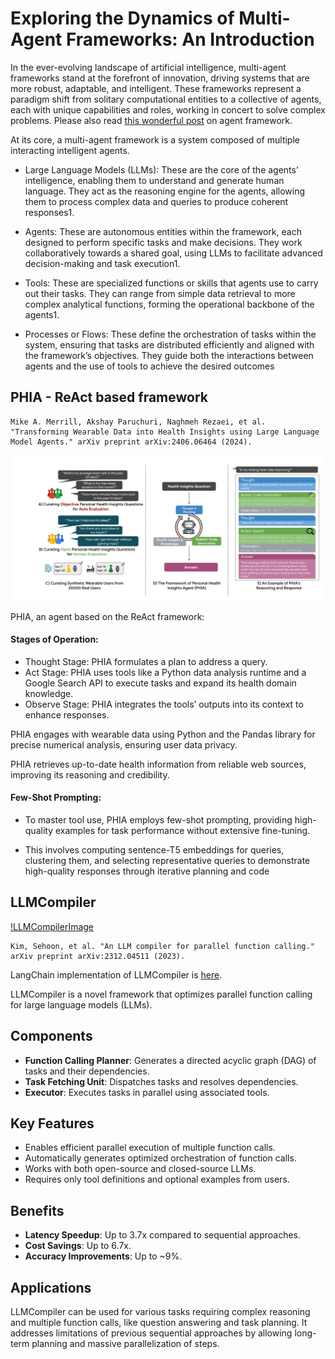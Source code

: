 # Exploring the Dynamics of Multi-Agent Frameworks: An Introduction

In the ever-evolving landscape of artificial intelligence, multi-agent frameworks stand at the forefront of innovation, driving systems that are more robust, adaptable, and intelligent. These frameworks represent a paradigm shift from solitary computational entities to a collective of agents, each with unique capabilities and roles, working in concert to solve complex problems. Please also read [this wonderful post](https://lilianweng.github.io/posts/2023-06-23-agent/) on agent framework. 

At its core, a multi-agent framework is a system composed of multiple interacting intelligent agents. 

- Large Language Models (LLMs): These are the core of the agents’ intelligence, enabling them to understand and generate human language. They act as the reasoning engine for the agents, allowing them to process complex data and queries to produce coherent responses1.

- Agents: These are autonomous entities within the framework, each designed to perform specific tasks and make decisions. They work collaboratively towards a shared goal, using LLMs to facilitate advanced decision-making and task execution1.

- Tools: These are specialized functions or skills that agents use to carry out their tasks. They can range from simple data retrieval to more complex analytical functions, forming the operational backbone of the agents1.

- Processes or Flows: These define the orchestration of tasks within the system, ensuring that tasks are distributed efficiently and aligned with the framework’s objectives. They guide both the interactions between agents and the use of tools to achieve the desired outcomes

## PHIA - ReAct based framework
```
Mike A. Merrill, Akshay Paruchuri, Naghmeh Rezaei, et al. "Transforming Wearable Data into Health Insights using Large Language Model Agents." arXiv preprint arXiv:2406.06464 (2024).
```
![phia](/images/rlhf/IMG_4231.png)

PHIA, an agent based on the ReAct framework:
#### Stages of Operation:
- Thought Stage: PHIA formulates a plan to address a query.
- Act Stage: PHIA uses tools like a Python data analysis runtime and a Google Search API to execute tasks and expand its health domain knowledge.
- Observe Stage: PHIA integrates the tools’ outputs into its context to enhance responses.

PHIA engages with wearable data using Python and the Pandas library for precise numerical analysis, ensuring user data privacy.

PHIA retrieves up-to-date health information from reliable web sources, improving its reasoning and credibility.

#### Few-Shot Prompting:
- To master tool use, PHIA employs few-shot prompting, providing high-quality examples for task performance without extensive fine-tuning.

- This involves computing sentence-T5 embeddings for queries, clustering them, and selecting representative queries to demonstrate high-quality responses through iterative planning and code

## LLMCompiler 
[!LLMCompilerImage](https://substackcdn.com/image/fetch/f_auto,q_auto:best,fl_progressive:steep/https%3A%2F%2Fanupjadhav.substack.com%2Fapi%2Fv1%2Fpost_preview%2F141851783%2Ftwitter.jpg%3Fversion%3D4)

```
Kim, Sehoon, et al. "An LLM compiler for parallel function calling." arXiv preprint arXiv:2312.04511 (2023).
```

LangChain implementation of LLMCompiler is [here](https://langchain-ai.github.io/langgraph/tutorials/llm-compiler/LLMCompiler/). 


LLMCompiler is a novel framework that optimizes parallel function calling for large language models (LLMs). 

## Components
- **Function Calling Planner**: Generates a directed acyclic graph (DAG) of tasks and their dependencies.
- **Task Fetching Unit**: Dispatches tasks and resolves dependencies.
- **Executor**: Executes tasks in parallel using associated tools.

## Key Features
- Enables efficient parallel execution of multiple function calls.
- Automatically generates optimized orchestration of function calls.
- Works with both open-source and closed-source LLMs.
- Requires only tool definitions and optional examples from users.

## Benefits
- **Latency Speedup**: Up to 3.7x compared to sequential approaches.
- **Cost Savings**: Up to 6.7x.
- **Accuracy Improvements**: Up to ~9%.

## Applications
LLMCompiler can be used for various tasks requiring complex reasoning and multiple function calls, like question answering and task planning. It addresses limitations of previous sequential approaches by allowing long-term planning and massive parallelization of steps.

